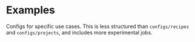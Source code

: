 # Examples

Configs for specific use cases. This is less structured than `configs/recipes` and `configs/projects`, and includes more experimental jobs.

